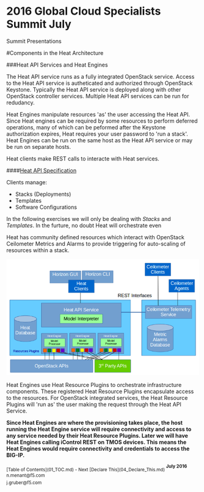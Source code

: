 # 2016 Global Cloud Specialists Summit July

Summit Presentations


#Components in the Heat Architecture

###Heat API Services and Heat Engines

The Heat API service runs as a fully integrated OpenStack service. Access to the Heat API service is autheticated and authorized through OpenStack Keystone. Typically the Heat API service is deployed along with other OpenStack controller services. Multiple Heat API services can be run for redudancy.

Heat Engines manipulate resources 'as' the user accessing the Heat API. Since Heat engines can be required by some resources to perform deferred operations, many of which can be peformed after the Keystone authorization expires, Heat requires your user password to 'run a stack'. Heat Engines can be run on the same host as the Heat API service or may be run on separate hosts.

Heat clients make REST calls to interacte with Heat services.

####[Heat API Specification](http://developer.openstack.org/api-ref-orchestration-v1.html "Heat API Specification")

Clients manage:

+ Stacks (Deployments)
+ Templates 
+ Software Configurations

In the following exercises we will only be dealing with *Stacks* and *Templates*. In the furture, no doubt Heat will orchestrate even

Heat has community defined resources which interact with OpenStack Ceilometer Metrics and Alarms to provide triggering for auto-scaling of resources within a stack.

![Heat System Components](./images/HeatSystemArchitecture.png  "Heat System Components")

Heat Engines use Heat Resource Plugins to orchestrate infrastructure components. These registered Heat Resource Plugins encapsulate access to the resources. For OpenStack integrated services, the Heat Resource Plugins will 'run as' the user making the request through the Heat API Service.

**Since Heat Engines are where the provisioning takes place, the host running the Heat Engine service will require connectivity and access to any service needed by their Heat Resource Plugins. Later we will have Heat Engines calling iControl REST on TMOS devices. This means the Heat Engines would require connectivity and credentials to access the BIG-IP.**

<sub>
[Table of Contents](01_TOC.md) - Next [Declare This](04_Declare_This.md) 
</sub>

<sup>
<b>July 2016</b></br>
n.menant@f5.com</br>
j.gruber@f5.com
</sup>
